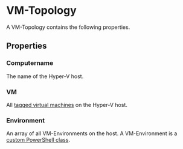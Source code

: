 # VM-Topology

A VM-Topology contains the following properties.

## Properties

### Computername

The name of the Hyper-V host.

### VM

All [tagged virtual machines](VMWithTag.md) on the Hyper-V host.

### Environment

An array of all VM-Environments on the host. A VM-Environment is a [custom PowerShell class](VMEnvironment.md).